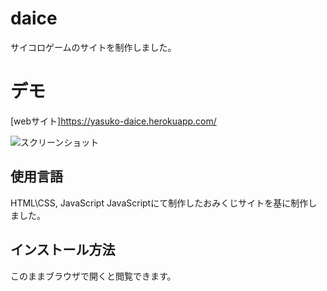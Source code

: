 # daice

サイコロゲームのサイトを制作しました。

# デモ
 [webサイト]https://yasuko-daice.herokuapp.com/


![スクリーンショット](https://user-images.githubusercontent.com/84828867/162678577-d2039920-8e82-49c1-8f3f-824a69ec190c.png)

## 使用言語
HTML\CSS, JavaScript
JavaScriptにて制作したおみくじサイトを基に制作しました。

## インストール方法
このままブラウザで開くと閲覧できます。

